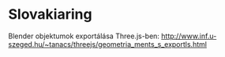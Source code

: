# Slovakiaring
 
Blender objektumok exportálása Three.js-ben: http://www.inf.u-szeged.hu/~tanacs/threejs/geometria_ments_s_exportls.html
